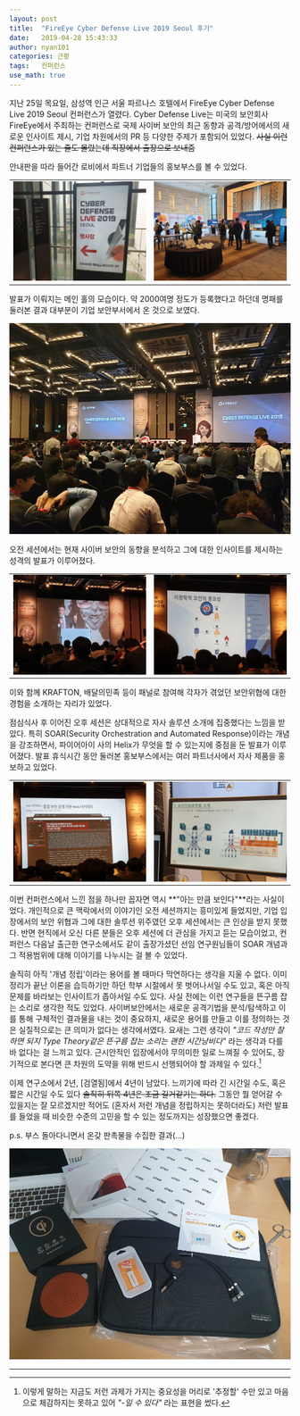 ```yaml
---
layout: post
title:  "FireEye Cyber Defense Live 2019 Seoul 후기"
date:   2019-04-28 15:43:33
author: nyan101
categories: 근황
tags:	컨퍼런스
use_math: true
---
```


지난 25일 목요일, 삼성역 인근 서울 파르나스 호텔에서 FireEye Cyber Defense Live 2019 Seoul 컨퍼런스가 열렸다. Cyber Defense Live는 미국의 보안회사 FireEye에서 주최하는 컨퍼런스로 국제 사이버 보안의 최근 동향과 공격/방어에서의 새로운 인사이트 제시, 기업 차원에서의 PR 등 다양한 주제가 포함되어 있었다. ~~사실 이런 컨퍼런스가 있는 줄도 몰랐는데 직장에서 출장으로 보내줌~~

안내판을 따라 들어간 로비에서 파트너 기업들의 홍보부스를 볼 수 있었다.
<table>
<tr>
<td>
<img src="/assets/images/2019/04/FireEye-intro.jpg">
</td>
<td>
<img src="/assets/images/2019/04/FireEye-lobby.jpg">
</td>
</tr>
</table>

발표가 이뤄지는 메인 홀의 모습이다. 약 2000여명 정도가 등록했다고 하던데 명패를 둘러본 결과 대부분이 기업 보안부서에서 온 것으로 보였다.

<img src="/assets/images/2019/04/FireEye-main.jpg">

오전 세션에서는 현재 사이버 보안의 동향을 분석하고 그에 대한 인사이트를 제시하는 성격의 발표가 이루어졌다. 

<table>
<tr>
<td>
<img src="/assets/images/2019/04/FireEye-speech01.jpg">
</td>
<td>
<img src="/assets/images/2019/04/FireEye-speech02.jpg">
</td>
</tr>
</table>

이와 함께 KRAFTON, 배달의민족 등이 패널로 참여해 각자가 겪었던 보안위협에 대한 경험을 소개하는 자리가 있었다.

점심식사 후 이어진 오후 세션은 상대적으로 자사 솔루션 소개에 집중했다는 느낌을 받았다. 특히 SOAR(Security Orchestration and Automated Response)이라는 개념을 강조하면서, 파이어아이 사의 Helix가 무엇을 할 수 있는지에 중점을 둔 발표가 이루어졌다. 발표 휴식시간 동안 둘러본 홍보부스에서는 여러 파트너사에서 자사 제품을 홍보하고 있었다.

<table>
<tr>
<td>
<img src="/assets/images/2019/04/FireEye-PR01.jpg">
</td>
<td>
<img src="/assets/images/2019/04/FireEye-PR02.jpg">
</td>
</tr>
</table>

이번 컨퍼런스에서 느낀 점을 하나만 꼽자면 역시 **"아는 만큼 보인다"**라는 사실이었다. 개인적으로 큰 맥락에서의 이야기인 오전 세션까지는 흥미있게 들었지만, 기업 입장에서의 보안 위협과 그에 대한 솔루션 위주였던 오후 세션에서는 큰 인상을 받지 못했다. 반면 현직에서 오신 다른 분들은 오후 세션에 더 관심을 가지고 듣는 모습이었고, 컨퍼런스 다음날 출근한 연구소에서도 같이 출장가셨던 선임 연구원님들이 SOAR 개념과 그 적용범위에 대해 이야기를 나누시는 걸 볼 수 있었다.

솔직히 아직 '개념 정립'이라는 용어를 볼 때마다 막연하다는 생각을 지울 수 없다. 이미 정리가 끝난 이론을 습득하기만 하던 학부 시절에서 못 벗어나서일 수도 있고, 혹은 아직 문제를 바라보는 인사이트가 좁아서일 수도 있다. 사실 전에는 이런 연구들을 뜬구름 잡는 소리로 생각한 적도 있었다. 사이버보안에서는 새로운 공격기법을 분석/탐색하고 이를 통해 구체적인 결과물을 내는 것이 중요하지, 새로운 용어를 만들고 이를 정의하는 것은 실질적으로는 큰 의미가 없다는 생각에서였다. 요새는 그런 생각이 _"코드 작성만 잘하면 되지 Type Theory같은 뜬구름 잡는 소리는 괜한 시간낭비다"_ 라는 생각과 다를 바 없다는 걸 느끼고 있다. 근시안적인 입장에서야 무의미한 일로 느껴질 수 있어도, 장기적으로 본다면 큰 차원의 도약을 위해 반드시 선행되어야 할 과제일 수 있다.[^1]

[^1]: 이렇게 말하는 지금도 저런 과제가 가지는 중요성을 머리로 '추정할' 수만 있고 마음으로 체감하지는 못하고 있어 _"-일 수 있다"_ 라는 표현을 썼다.

이제 연구소에서 2년, [검열됨]에서 4년이 남았다. 느끼기에 따라 긴 시간일 수도, 혹은 짧은 시간일 수도 있다 ~~솔직히 뒤쪽 4년은 조금 길거같기는 하다.~~ 그동안 뭘 얻어갈 수 있을지는 잘 모르겠지만 적어도 (혼자서 저런 개념을 정립하지는 못하더라도) 저런 발표를 들었을 때 비슷한 수준의 고민을 할 수 있는 정도까지는 성장했으면 좋겠다.





p.s. 부스 돌아다니면서 온갖 판촉물을 수집한 결과(...)

<img src="/assets/images/2019/04/FireEye-loot.jpg">

---